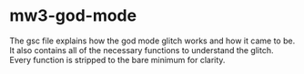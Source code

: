 # mw3-god-mode
The gsc file explains how the god mode glitch works and how it came to be.
It also contains all of the necessary functions to understand the glitch.
Every function is stripped to the bare minimum for clarity.
